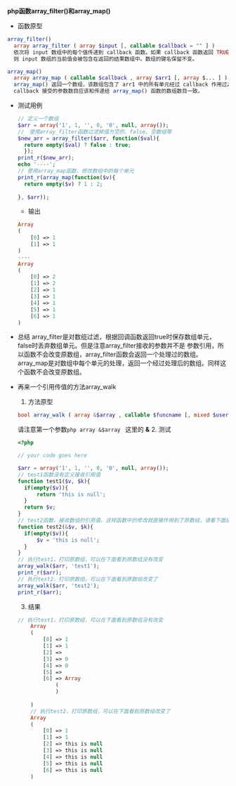 **php函数array_filter()和array_map()**   

* 函数原型  
```php
array_filter() 
  array array_filter ( array $input [, callable $callback = "" ] )
  依次将 input 数组中的每个值传递到 callback 函数。如果 callback 函数返回 TRUE，
  则 input 数组的当前值会被包含在返回的结果数组中。数组的键名保留不变。

array_map()
  array array_map ( callable $callback , array $arr1 [, array $... ] )
  array_map() 返回一个数组，该数组包含了 arr1 中的所有单元经过 callback 作用过之后的单元。
  callback 接受的参数数目应该和传递给 array_map() 函数的数组数目一致。

```
* 测试用例
  ```php
  // 定义一个数组
  $arr = array('1', 1, '', 0, '0', null, array());
  //　使用array_filter函数过滤掉值为空的、false、空数组等
  $new_arr = array_filter($arr, function($val){
  	return empty($val) ? false : true;
  	});
  print_r($new_arr);
  echo '----';
  // 使用array_map函数，修改数组中的每个单元
  print_r(array_map(function($v){
  	return empty($v) ? 1 : 2;
  	
  }, $arr));

  ```
  
  * 输出   
  ```php
  Array
  (
      [0] => 1
      [1] => 1
  )
  ----
  Array
  (
      [0] => 2
      [1] => 2
      [2] => 1
      [3] => 1
      [4] => 1
      [5] => 1
      [6] => 1
  )

  ```
  
* 总结
  array_filter是对数组过滤，根据回调函数返回true时保存数组单元，false时丢弃数组单元。但是注意array_filter接收的参数并不是
  参数引用，所以函数不会改变原数组，array_filter函数会返回一个处理过的数组。  
  array_map是对数组中每个单元的处理，返回一个经过处理后的数组。同样这个函数不会改变原数组。
  
* 再来一个引用传值的方法array_walk
  1. 方法原型   
  ```php
  bool array_walk ( array &$array , callable $funcname [, mixed $userdata = NULL ] )
  ```
  请注意第一个参数```php array &$array ``` 这里的 **&**
  2. 测试
  ```php
  <?php

  // your code goes here
  
  $arr = array('1', 1, '', 0, '0', null, array());
  // test1函数没有定义接收引用值
  function test1($v, $k){
  	if(empty($v)){
  		return 'this is null';
  	}
  	return $v;
  }
  // test2函数，接收数组的引用值，这样函数中的修改就直接作用到了原数组，请看下面结果
  function test2(&$v, $k){
  	if(empty($v)){
  		$v = 'this is null';
  	}
  }
  // 执行test1，打印原数组，可以在下面看到原数组没有改变
  array_walk($arr, 'test1');
  print_r($arr);
  // 执行test2，打印原数组，可以在下面看到原数组改变了
  array_walk($arr, 'test2');
  print_r($arr);
  
  ```
  
  3. 结果
  ```php
  // 执行test1，打印原数组，可以在下面看到原数组没有改变
      Array
      (
          [0] => 1
          [1] => 1
          [2] => 
          [3] => 0
          [4] => 0
          [5] => 
          [6] => Array
              (
              )
      
      )
      // 执行test2，打印原数组，可以在下面看到原数组改变了
      Array
      (
          [0] => 1
          [1] => 1
          [2] => this is null
          [3] => this is null
          [4] => this is null
          [5] => this is null
          [6] => this is null
      )
  ```
